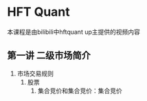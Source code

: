 # HFT Quant
本课程是由bilibili中hftquant up主提供的视频内容

## 第一讲 二级市场简介
1. 市场交易规则
    1. 股票
        1. 集合竞价和集合竞价：集合竞价